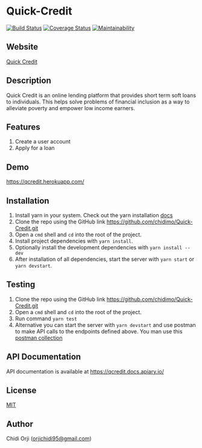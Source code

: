 # Quick-Credit

[![Build Status](https://travis-ci.com/chidimo/Quick-Credit.svg?branch=develop)](https://travis-ci.com/chidimo/Quick-Credit)
[![Coverage Status](https://coveralls.io/repos/github/chidimo/Quick-Credit/badge.svg?branch=develop)](https://coveralls.io/github/chidimo/Quick-Credit?branch=develop)
[![Maintainability](https://api.codeclimate.com/v1/badges/38d7483bb05e2777f391/maintainability)](https://codeclimate.com/github/chidimo/Quick-Credit/maintainability)

## Website

[Quick Credit](https://chidimo.github.io/Quick-Credit/UI/index.html)

## Description

Quick Credit is an online lending platform that provides short term soft loans to individuals. This
helps solve problems of financial inclusion as a way to alleviate poverty and empower low
income earners.

## Features

1. Create a user account
1. Apply for a loan

## Demo

<https://qcredit.herokuapp.com/>

## Installation

1. Install yarn in your system. Check out the yarn installation [docs](https://yarnpkg.com/lang/en/docs/install)
1. Clone the repo using the GitHub link <https://github.com/chidimo/Quick-Credit.git>
1. Open a `cmd` shell and `cd` into the root of the project.
1. Install project dependencies with `yarn install`.
1. Optionally install the development dependencies with `yarn install --dev`
1. After installation of all dependencies, start the server with `yarn start` or `yarn devstart`.

## Testing

1. Clone the repo using the GitHub link <https://github.com/chidimo/Quick-Credit.git>
1. Open a `cmd` shell and `cd` into the root of the project.
1. Run command `yarn test`
1. Alternative you can start the server with `yarn devstart` and use postman to make API calls to the endpoints defined above. You man use this [postman collection](https://www.getpostman.com/collections/ef92586429ff3a723ee2)

## API Documentation

API documentation is available at <https://qcredit.docs.apiary.io/>

## License

[MIT](https://opensource.org/licenses/MIT)

## Author

Chidi Orji (orjichidi95@gmail.com)
